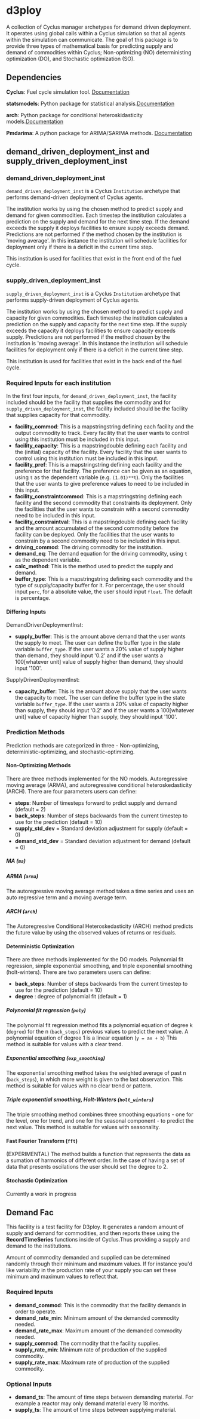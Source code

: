 # d3ploy
A collection of Cyclus manager archetypes for demand driven deployment. It operates using
global calls within a Cyclus simulation so that all agents within the simulation
can communicate. The goal of this package is to provide three types of mathematical
basis for predicting supply and demand of commodities within Cyclus; Non-optimizing (NO)
deterministing optimization (DO), and Stochastic optimization (SO). 

## Dependencies
**Cyclus**: Fuel cycle simulation tool. [Documentation](fuelcycle.org)

**statsmodels**: Python package for statistical analysis.[Documentation](https://www.statsmodels.org/stable/index.html)

**arch**: Python package for conditional heteroskidasticity models.[Documentation](https://arch.readthedocs.io/en/latest/index.html)

**Pmdarima**: A python package for ARIMA/SARIMA methods. [Documentation](https://pypi.org/project/pmdarima/)


## demand_driven_deployment_inst and supply_driven_deployment_inst

### demand_driven_deployment_inst
`demand_driven_deployment_inst` is a  Cyclus `Institution` archetype that performs demand-driven
deployment of Cyclus agents.

The institution works by using the chosen method to predict supply and 
demand for given commodities. Each timestep the institution calculates a prediction
on the supply and demand for the next time step. If the demand exceeds the
supply it deploys facilities to ensure supply exceeds demand. Predictions are not
performed if the method chosen by the institution is 'moving average'. In this instance
the institution will schedule facilities for deployment only if there is a 
deficit in the current time step. 

This institution is used for facilities that exist in the front end of the fuel cycle. 

### supply_driven_deployment_inst 
`supply_driven_deployment_inst` is a  Cyclus `Institution` archetype that performs supply-driven
deployment of Cyclus agents.

The institution works by using the chosen method to predict supply and 
capacity for given commodities. Each timestep the institution calculates a prediction
on the supply and capacity for the next time step. If the supply exceeds the
capacity it deploys facilities to ensure capacity exceeds supply. Predictions are not
performed if the method chosen by the institution is 'moving average'. In this instance
the institution will schedule facilities for deployment only if there is a 
deficit in the current time step. 

This institution is used for facilities that exist in the back end of the fuel cycle. 

### Required Inputs for each institution  
In the first four inputs,  for `demand_driven_deployment_inst`, the facility included should be the facility that supplies the commodity
and for `supply_driven_deployment_inst`, the facility included should be the facility that supplies capacity for that commodity. 
- **facility_commod**: This is a mapstringstring defining each facility and the output commodity to track. 
 Every facility that the user wants to control using this institution must be included in this input. 
- **facility_capacity**: This is a mapstringdouble defining each facility and the (initial) capacity of the facility. 
 Every facility that the user wants to control using this institution must be included in this input. 
- **facility_pref**: This is a mapstringstring defining each facility and the preference for that facility. 
 The preference can be given as an equation, using `t` as the dependent variable (e.g. `(1.01)**t`). 
  Only the facilities that the user wants to give preference values to need to be included in this input. 
- **facility_constraintcommod**: This is a mapstringstring defining each facility and the second commodity that constraints its deployment. 
 Only the facilities that the user wants to constrain with a second commodity need to be included in this input. 
- **facility_constraintval**: This is a mapstringdouble defining each facility and the amount accumulated of the second commodity 
 before the facility can be deployed. 
 Only the facilities that the user wants to constrain by a second commodity need to be included in this input. 
- **driving_commod**: The driving commodity for the institution.
- **demand_eq**:  The demand equation for the driving commodity, using `t` as the dependent variable.
- **calc_method**: This is the method used to predict the supply and demand.
- **buffer_type**: This is a mapstringstring defining each commodity and the type of supply/capacity 
buffer for it. For percentage, the user should input `perc`, for a absolute value, the user should 
input `float`. The default is percentage. 

#### Differing Inputs 
DemandDrivenDeploymentInst:
- **supply_buffer**: This is the amount above demand that the user wants the supply to meet. 
The user can define the buffer type in the state variable `buffer_type`.
If the user wants a 20% value of supply higher than demand, they should input '0.2'
and if the user wants a 100[whatever unit] value of supply higher than demand, they should input '100'. 

SupplyDrivenDeploymentInst:
- **capacity_buffer**: This is the amount above supply that the user wants the capacity to meet. 
The user can define the buffer type in the state variable `buffer_type`.
If the user wants a 20% value of capacity higher than supply, they should input '0.2'
and if the user wants a 100[whatever unit] value of capacity higher than supply, they should input '100'. 


### Prediction Methods
Prediction methods are categorized in three - Non-optimizing, deterministic-optimizing,
and stochastic-optimizing.

#### Non-Optimizing Methods
There are three methods implemented for the NO models. Autoregressive
moving average (ARMA), and autoregressive conditional heteroskedasticity (ARCH).
There are four parameters users can define:
- **steps**: Number of timesteps forward to prdict supply and demand (default = 2)
- **back_steps**: Number of steps backwards from the current timestep to use for the prediction (default = 10)
- **supply_std_dev** = Standard deviation adjustment for supply (default = 0)
- **demand_std_dev** = Standard deviation adjustment for demand  (default = 0)

##### MA (`ma`)


##### ARMA (`arma`)
The autoregressive moving average method takes a time series and uses an 
auto regressive term and a moving average term. 


##### ARCH (`arch`)
The Autoregressive Conditional Heteroskedasticity (ARCH) method predicts the
future value by using the observed values of returns or residuals.

#### Deterministic Optimization
There are three methods implemented for the DO models. Polynomial fit regression,
simple exponential smoothing, and triple exponential smoothing (holt-winters).
There are two parameters users can define:
- **back_steps**: Number of steps backwards from the current timestep to use for the prediction (default = 10)
- **degree** : degree of polynomial fit (default = 1)

##### Polynomial fit regression (`poly`)
The polynomial fit regression method fits a polynomial equation of
degree k (`degree`) for the  n (`back_steps`) previous values to predict the next value.
A polynomial equation of degree 1 is a linear equation (`y = ax + b`)
This method is suitable for values with a clear trend. 

##### Exponential smoothing (`exp_smoothing`)
The exponential smoothing method takes the weighted average of past n (`back_steps`),
in which more weight is given to the last observation.
This method is suitable for values with no clear trend or pattern.

##### Triple exponential smoothing, Holt-Winters (`holt_winters`)
The triple smoothing method combines three smoothing equations -
one for the level, one for trend, and one for the seasonal component -
to predict the next value. This method is suitable for values with
seasonality.

#### Fast Fourier Transform (`fft`)
(EXPERIMENTAL)
The method builds a function that represents the data as a sumation of harmonics of different order. In the case of having a set of data that presents oscilations the user should set the degree to 2.

#### Stochastic Optimization
Currently a work in progress


## Demand Fac
This facility is a test facility for D3ploy. It generates a random amount of
supply and demand for commodities, and then reports these using the 
**RecordTimeSeries** functions inside of Cyclus.Thus providing a supply and
demand to the institutions.

Amount of commodity demanded and supplied can be determined randomly through
their minimum and maximum values. If for instance you'd like variability in
the production rate of your supply you can set these minimum and maximum 
values to reflect that. 

### Required Inputs 
- **demand_commod**: This is the commodity that the facility demands in order to
operate. 
- **demand_rate_min**: Minimum amount of the demanded commodity needed. 
- **demand_rate_max**: Maximum amount of the demanded commodity needed.
- **supply_commod**: The commodity that the facility supplies. 
- **supply_rate_min**: Minimum rate of production of the supplied commodity.
- **supply_rate_max**: Maximum rate of production of the supplied commodity.

### Optional Inputs
- **demand_ts**: The amount of time steps between demanding material. For
example a reactor may only demand material every 18 months.
- **supply_ts**: The amount of time steps between supplying material.

